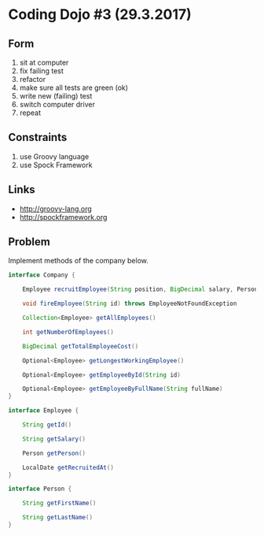 # Coding Dojo #3 (29.3.2017)
 
## Form
 1. sit at computer
 2. fix failing test
 3. refactor
 4. make sure all tests are green (ok)
 5. write new (failing) test
 6. switch computer driver 
 7. repeat
 
## Constraints
 1. use Groovy language
 2. use Spock Framework

## Links
* http://groovy-lang.org
* http://spockframework.org

## Problem 
Implement methods of the company below.


```groovy
interface Company {

    Employee recruitEmployee(String position, BigDecimal salary, Person person)

    void fireEmployee(String id) throws EmployeeNotFoundException

    Collection<Employee> getAllEmployees()

    int getNumberOfEmployees()

    BigDecimal getTotalEmployeeCost()

    Optional<Employee> getLongestWorkingEmployee()

    Optional<Employee> getEmployeeById(String id)

    Optional<Employee> getEmployeeByFullName(String fullName)
}

interface Employee {

    String getId()

    String getSalary()

    Person getPerson()

    LocalDate getRecruitedAt()
}

interface Person {

    String getFirstName()

    String getLastName()
}

```